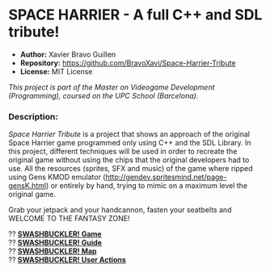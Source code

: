 # SPACE HARRIER - A full C++ and SDL tribute!

- **Author:** Xavier Bravo Guillen  
- **Repository:** https://github.com/BravoXavi/Space-Harrier-Tribute
- **License:** MIT License

_This project is part of the Master on Videogame Development (Programming), coursed on the UPC School (Barcelona)._


### Description:

_Space Harrier Tribute_ is a project that shows an approach of the original Space Harrier game programmed only using C++ and the SDL Library.
In this project, different techniques will be used in order to recreate the original game without using the chips that the original developers had to use.
All the resources (sprites, SFX and music) of the game where ripped using Gens KMOD emulator (http://gendev.spritesmind.net/page-gensK.html) or entirely by hand, trying to mimic on a
maximum level the original game.

Grab your jetpack and your handcannon, fasten your seatbelts and WELCOME TO THE FANTASY ZONE!


?? [**SWASHBUCKLER! Game**](https://github.com/BravoXavi/Swashbuckler/releases)  
?? [**SWASHBUCKLER! Guide**](https://github.com/BravoXavi/Swashbuckler/wiki/Guide)   
?? [**SWASHBUCKLER! Map**](https://github.com/BravoXavi/Swashbuckler/wiki/Map)   
?? [**SWASHBUCKLER! User Actions**](https://github.com/BravoXavi/Swashbuckler/wiki/User-Actions)